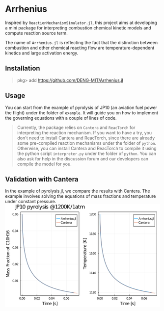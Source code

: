 # Arrhenius

Inspired by `ReactionMechanismSimulator.jl`, this project aims at developing a mini package for interpreting combustion chemical kinetic models and compute reaction source term.

The name of `Arrhenius.jl` is reflecting the fact that the distinction between combustion and other chemical reacting flow are temperature-dependent kinetics and large activation energy.

## Installation

> pkg> add https://github.com/DENG-MIT/Arrhenius.jl

## Usage

You can start from the example of pyrolysis of JP10 (an aviation fuel power the flight) under the folder of `example`. It will guide you on how to implement the governing equations with a couple of lines of code.

> Currently, the package relies on `Cantera` and `ReacTorch` for interpreting the reaction mechanism. If you want to have a try, you don't need to install Cantera and ReacTorch, since there are already some pre-compiled reaction mechanisms under the folder of `python`. Otherwise, you can install Cantera and ReacTorch to compile it using the python script `interpreter.py` under the folder of `python`. You can also ask for help in the discussion forum and our developers can compile the model for you.

## Validation with Cantera

In the example of pyrolysis.jl, we compare the results with Cantera. The example involves solving the equations of mass fractions and temperature under constant pressure.
![val](./example/JP10_pyrolysis.png)
